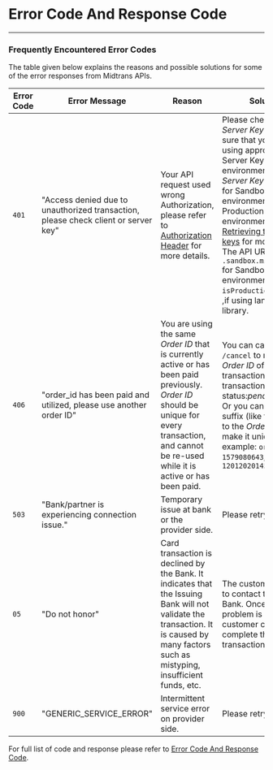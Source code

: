 # Error Code And Response Code

<hr>

### Frequently Encountered Error Codes

The table given below explains the reasons and possible solutions for some of the error responses from Midtrans APIs.

| Error Code | Error Message                                                | Reason                                                       | Solution                                                     |
| ---------- | ------------------------------------------------------------ | ------------------------------------------------------------ | ------------------------------------------------------------ |
| `401`      | "Access denied due to unauthorized transaction, please check client or server key" | Your API request used wrong Authorization, please refer to [Authorization Header](/en/technical-reference/api-header.md) for more details.<br> | Please check your *Server Key* and make sure that you are using appropriate Server Key for the environment. The *Server Key* is different for Sandbox environment and Production environment. Refer to [Retrieving the access keys](/en/midtrans-account/overview?id=retrieving-api-access-keys.md) for more details.<br/>The API URL contains `.sandbox.midtrans.com` for Sandbox environment and `isProduction` variable ,if using language library. |
| `406`      | "order_id has been paid and utilized, please use another order ID" | You are using the same *Order ID* that is currently active or has been paid previously. *Order ID* should be unique for every transaction, and cannot be re-used while it is active or has been paid. | You can call API `/cancel` to re-use the *Order ID* of a transaction with a transaction status:*pending*. <br>Or you can add a suffix (like timestamp) to the *Order ID* to make it unique. For example: `order123-1579080643`, `order123-12012020145221` |
| `503`      | "Bank/partner is experiencing connection issue."             | Temporary issue at bank or the provider side.                | Please retry later.                                          |
| `05`       | "Do not honor"                                               | Card transaction is declined by the Bank. It indicates that the Issuing Bank will not validate the transaction. It is caused by many factors such as mistyping, insufficient funds, etc. | The customer needs to contact the Issuing Bank. Once the problem is solved, customer can complete the transaction. |
| `900`      | "GENERIC_SERVICE_ERROR"                                      | Intermittent service error on provider side.                 | Please retry later.                                          |


For full list of code and response please refer to [Error Code And Response Code](https://api-docs.midtrans.com/#status-code).